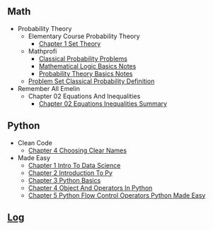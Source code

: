 
## Math
  * Probability Theory
    * Elementary Course Probability Theory
      * [Chapter 1 Set Theory](Math/probability_theory/elementary_course_probability_theory/chapter_1_set_theory.ipynb)
    * Mathprofi
      * [Classical Probability Problems](Math/probability_theory/mathprofi/classical_probability_problems.ipynb)
      * [Mathematical Logic Basics Notes](Math/probability_theory/mathprofi/mathematical_logic_basics_notes.ipynb)
      * [Probability Theory Basics Notes](Math/probability_theory/mathprofi/probability_theory_basics_notes.ipynb)
    * [Problem Set Classical Probability Definition](Math/probability_theory/problem_set_classical_probability_definition.ipynb)
  * Remember All Emelin
    * Chapter 02 Equations And Inequalities
      * [Chapter 02 Equations Inequalities Summary](Math/remember_all_emelin/chapter_02_equations_and_inequalities/chapter_02_equations_inequalities_summary.ipynb)

## Python
  * Clean Code
    * [Chapter 4 Choosing Clear Names](Python/clean_code/chapter_4_choosing_clear_names.ipynb)
  * Made Easy
    * [Chapter 1 Intro To Data Science](Python/made_easy/chapter_1_intro_to_data_science.ipynb)
    * [Chapter 2 Introduction To Py](Python/made_easy/chapter_2_introduction_to_py.ipynb)
    * [Chapter 3 Python Basics](Python/made_easy/chapter_3_python_basics.ipynb)
    * [Chapter 4 Object And Operators In Python](Python/made_easy/chapter_4_object_and_operators_in_python.ipynb)
    * [Chapter 5 Python Flow Control Operators Python Made Easy](Python/made_easy/chapter_5_python_flow_control_operators_python_made_easy.ipynb)

## [Log](/log.ipynb)
